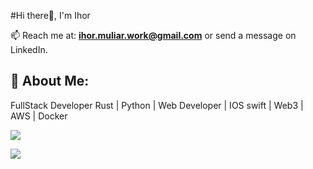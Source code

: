 #Hi there👋, I'm Ihor

📫 Reach me at: **ihor.muliar.work@gmail.com** or send a message on LinkedIn.

## 💫 About Me:
FullStack Developer Rust | Python | Web Developer | IOS swift | Web3 | AWS | Docker

![](https://github-readme-stats.vercel.app/api?username=IhorMuliar&theme=dracula&hide_border=false&include_all_commits=true&count_private=true)<br/>

![](https://github-contributor-stats.vercel.app/api?username=IhorMuliar&limit=5&theme=synthwave&combine_all_yearly_contributions=true)
